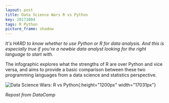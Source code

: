 ```yaml
---
layout: post
title: Data Science Wars R vs Python
key: 20171004
tags: R Python
picture_frame: shadow
---
```


*It's HARD to know whether to use Python or R for data analysis. And this is especially true if you're a newbie data analyst looking for the right language to start with.*
<!--more-->

The infographic explores what the strengths of R are over Python and vice versa, and aims to provide a basic comparison between these two programming languages from a data science and statistics perspective.

![Data Science Wars: R vs Python](http://blog.datacamp.com/wp-content/uploads/2015/05/R-vs-Python-216-2.png){:height="1200px" width="17031px"}

*Repost from DataCamp*